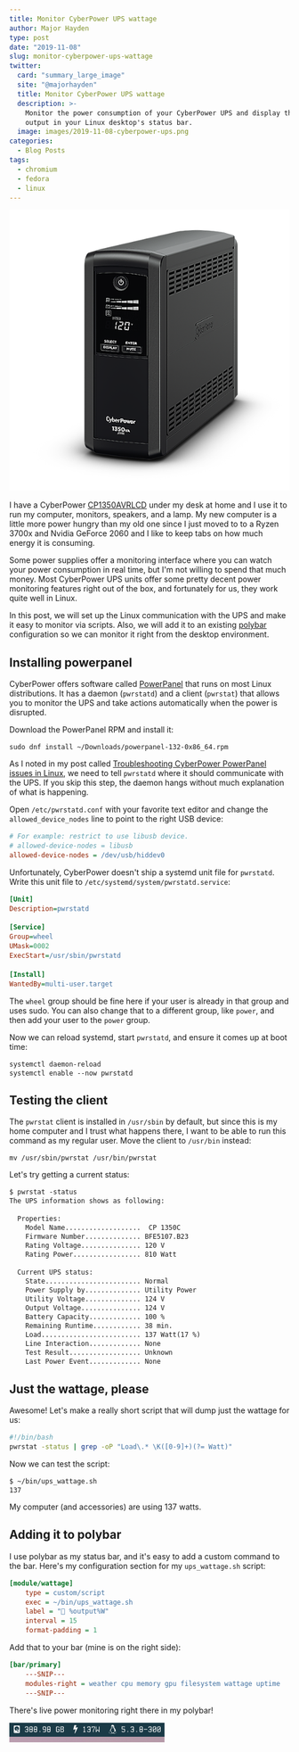 ```yaml
---
title: Monitor CyberPower UPS wattage
author: Major Hayden
type: post
date: "2019-11-08"
slug: monitor-cyberpower-ups-wattage
twitter:
  card: "summary_large_image"
  site: "@majorhayden"
  title: Monitor CyberPower UPS wattage
  description: >-
    Monitor the power consumption of your CyberPower UPS and display the live
    output in your Linux desktop's status bar.
  image: images/2019-11-08-cyberpower-ups.png
categories:
  - Blog Posts
tags:
  - chromium
  - fedora
  - linux
---
```


![ups]

I have a CyberPower [CP1350AVRLCD] under my desk at home and I use it to run my
computer, monitors, speakers, and a lamp. My new computer is a little more
power hungry than my old one since I just moved to to a Ryzen 3700x and Nvidia
GeForce 2060 and I like to keep tabs on how much energy it is consuming.

Some power supplies offer a monitoring interface where you can watch your
power consumption in real time, but I'm not willing to spend that much money.
Most CyberPower UPS units offer some pretty decent power monitoring features
right out of the box, and fortunately for us, they work quite well in Linux.

In this post, we will set up the Linux communication with the UPS and make it
easy to monitor via scripts. Also, we will add it to an existing [polybar]
configuration so we can monitor it right from the desktop environment.

## Installing powerpanel

CyberPower offers software called [PowerPanel] that runs on most Linux
distributions. It has a daemon (`pwrstatd`) and a client (`pwrstat`) that
allows you to monitor the UPS and take actions automatically when the power is
disrupted.

Download the PowerPanel RPM and install it:

```text
sudo dnf install ~/Downloads/powerpanel-132-0x86_64.rpm
```

As I noted in my post called [Troubleshooting CyberPower PowerPanel issues in
Linux], we need to tell `pwrstatd` where it should communicate with the UPS.
If you skip this step, the daemon hangs without much explanation of what is
happening.

Open `/etc/pwrstatd.conf` with your favorite text editor and change the
`allowed_device_nodes` line to point to the right USB device:

```ini
# For example: restrict to use libusb device.
# allowed-device-nodes = libusb
allowed-device-nodes = /dev/usb/hiddev0
```

Unfortunately, CyberPower doesn't ship a systemd unit file for `pwrstatd`.
Write this unit file to `/etc/systemd/system/pwrstatd.service`:

```ini
[Unit]
Description=pwrstatd

[Service]
Group=wheel
UMask=0002
ExecStart=/usr/sbin/pwrstatd

[Install]
WantedBy=multi-user.target
```

The `wheel` group should be fine here if your user is already in that group
and uses sudo. You can also change that to a different group, like `power`,
and then add your user to the `power` group.

Now we can reload systemd, start `pwrstatd`, and ensure it comes up at boot
time:

```text
systemctl daemon-reload
systemctl enable --now pwrstatd
```

## Testing the client

The `pwrstat` client is installed in `/usr/sbin` by default, but since this is
my home computer and I trust what happens there, I want to be able to run this
command as my regular user. Move the client to `/usr/bin` instead:

```text
mv /usr/sbin/pwrstat /usr/bin/pwrstat
```

Let's try getting a current status:

```text
$ pwrstat -status
The UPS information shows as following:

  Properties:
    Model Name...................  CP 1350C
    Firmware Number.............. BFE5107.B23
    Rating Voltage............... 120 V
    Rating Power................. 810 Watt

  Current UPS status:
    State........................ Normal
    Power Supply by.............. Utility Power
    Utility Voltage.............. 124 V
    Output Voltage............... 124 V
    Battery Capacity............. 100 %
    Remaining Runtime............ 38 min.
    Load......................... 137 Watt(17 %)
    Line Interaction............. None
    Test Result.................. Unknown
    Last Power Event............. None
```

## Just the wattage, please

Awesome! Let's make a really short script that will dump just the wattage for
us:

```bash
#!/bin/bash
pwrstat -status | grep -oP "Load\.* \K([0-9]+)(?= Watt)"
```

Now we can test the script:

```text
$ ~/bin/ups_wattage.sh
137
```

My computer (and accessories) are using 137 watts.

## Adding it to polybar

I use polybar as my status bar, and it's easy to add a custom command to the
bar. Here's my configuration section for my `ups_wattage.sh` script:

```ini
[module/wattage]
    type = custom/script
    exec = ~/bin/ups_wattage.sh
    label = " %output%W"
    interval = 15
    format-padding = 1
```

Add that to your bar (mine is on the right side):

```ini
[bar/primary]
    ---SNIP---
    modules-right = weather cpu memory gpu filesystem wattage uptime
    ---SNIP---
```

There's live power monitoring right there in my polybar!

![polybar wattage]

[ups]: /images/2019-11-08-cyberpower-ups.png
[CP1350AVRLCD]: https://www.cyberpowersystems.com/product/ups/intelligent-lcd/cp1350avrlcd/
[polybar]: https://github.com/polybar/polybar
[PowerPanel]: https://www.cyberpowersystems.com/products/software/power-panel-personal/
[Troubleshooting CyberPower PowerPanel issues in Linux]: /2017/07/25/troubleshooting-cyberpower-powerpanel-issues-in-linux/
[polybar wattage]: /images/2019-11-08-polybar-wattage.jpg
